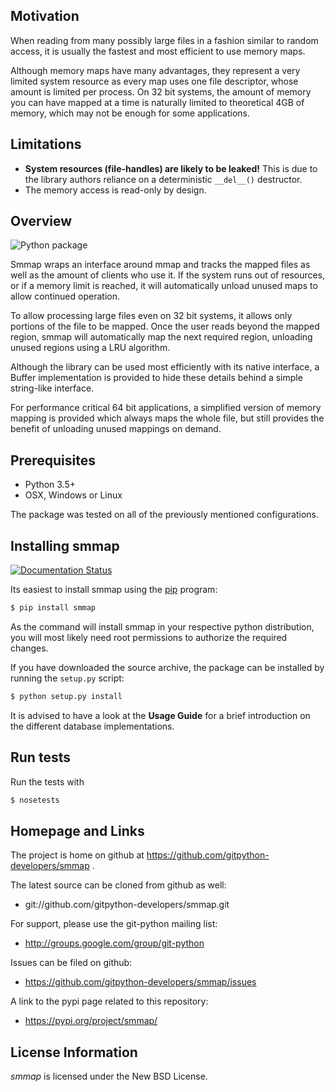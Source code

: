 ## Motivation

When reading from many possibly large files in a fashion similar to random access, it is usually the fastest and most efficient to use memory maps.

Although memory maps have many advantages, they represent a very limited system resource as every map uses one file descriptor, whose amount is limited per process. On 32 bit systems, the amount of memory you can have mapped at a time is naturally limited to theoretical 4GB of memory, which may not be enough for some applications.


## Limitations

* **System resources (file-handles) are likely to be leaked!** This is due to the library authors reliance on a deterministic `__del__()` destructor.
* The memory access is read-only by design.


## Overview

![Python package](https://github.com/gitpython-developers/smmap/workflows/Python%20package/badge.svg)

Smmap wraps an interface around mmap and tracks the mapped files as well as the amount of clients who use it. If the system runs out of resources, or if a memory limit is reached, it will automatically unload unused maps to allow continued operation.

To allow processing large files even on 32 bit systems, it allows only portions of the file to be mapped. Once the user reads beyond the mapped region, smmap will automatically map the next required region, unloading unused regions using a LRU algorithm.

Although the library can be used most efficiently with its native interface, a Buffer implementation is provided to hide these details behind a simple string-like interface.

For performance critical 64 bit applications, a simplified version of memory mapping is provided which always maps the whole file, but still provides the benefit of unloading unused mappings on demand.



## Prerequisites

* Python 3.5+
* OSX, Windows or Linux

The package was tested on all of the previously mentioned configurations.

## Installing smmap

[![Documentation Status](https://readthedocs.org/projects/smmap/badge/?version=latest)](https://readthedocs.org/projects/smmap/?badge=latest)

Its easiest to install smmap using the [pip](http://www.pip-installer.org/en/latest) program:

```bash
$ pip install smmap
```

As the command will install smmap in your respective python distribution, you will most likely need root permissions to authorize the required changes.

If you have downloaded the source archive, the package can be installed by running the `setup.py` script:

```bash
$ python setup.py install
```

It is advised to have a look at the **Usage Guide** for a brief introduction on the different database implementations.

## Run tests

Run the tests with

```bash
$ nosetests
```

## Homepage and Links

The project is home on github at https://github.com/gitpython-developers/smmap .

The latest source can be cloned from github as well:

* git://github.com/gitpython-developers/smmap.git


For support, please use the git-python mailing list:

* http://groups.google.com/group/git-python


Issues can be filed on github:

* https://github.com/gitpython-developers/smmap/issues

A link to the pypi page related to this repository:

* https://pypi.org/project/smmap/


## License Information

*smmap* is licensed under the New BSD License.

